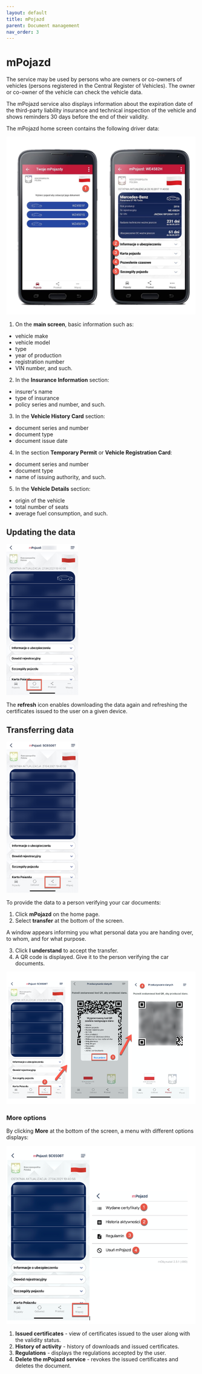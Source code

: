 ```yaml
---
layout: default
title: mPojazd
parent: Document management
nav_order: 3
---
```

 
# mPojazd


The service may be used by persons who are owners or co-owners of vehicles (persons registered in the Central Register of Vehicles). The owner or co-owner of the vehicle can check the vehicle data. 

The mPojazd service also displays information about the expiration date of the third-party liability insurance and technical inspection of the vehicle and shows reminders 30 days before the end of their validity. 

The mPojazd home screen contains the following driver data:

<img src="../../assets/images/mpojazd2.jpeg" width="500">

1. On the **main screen**, basic information such as:
- vehicle make
- vehicle model
- type
- year of production
- registration number
- VIN number, and such.

2. In the **Insurance Information** section:
- insurer's name
- type of insurance
- policy series and number, and such.

3. In the **Vehicle History Card** section:
- document series and number
- document type 
- document issue date 

4. In the section **Temporary Permit** or **Vehicle Registration Card**:
- document series and number
- document type
- name of issuing authority, and such.

5. In the **Vehicle Details** section:
- origin of the vehicle
- total number of seats
- average fuel consumption, and such.


## Updating the data

<img src="../../assets/images/pojupdate.jpg" width="190" height="400">

The **refresh** icon enables downloading the data again and refreshing the certificates issued to the user on a given device. 

## Transferring data 

<img src="../../assets/images/pojtransfer.jpg" width="190" height="400">

To provide the data to a person verifying your car documents:
1. Click **mPojazd** on the home page.
2. Select **transfer** at the bottom of the screen.

A window appears informing you what personal data you are handing over, to whom, and for what purpose.

3. Click **I understand** to accept the transfer.
4. A QR code is displayed. Give it to the person verifying the car documents.

<img src="../../assets/images/pojatransfer.png" width="500">

### More options

By clicking **More** at the bottom of the screen, a menu with different options displays:

<img src="../../assets/images/pojahistoria.png" width="500">

1. **Issued certificates** - view of certificates issued to the user along with the validity status.
2. **History of activity** - history of downloads and issued certificates.
3. **Regulations** - displays the regulations accepted by the user.
6. **Delete the mPojazd service** - revokes the issued certificates and deletes the document. 